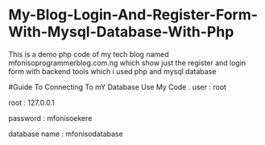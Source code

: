 # My-Blog-Login-And-Register-Form-With-Mysql-Database-With-Php
This is a demo  php code of my tech blog named mfonisoprogrammerblog.com.ng which show just the register and login form with backend tools which i used php and mysql database



#Guide To Connecting To mY Database Use My Code .
user : root


root : 127.0.0.1


password : mfonisoekere 


database name : mfonisodatabase
